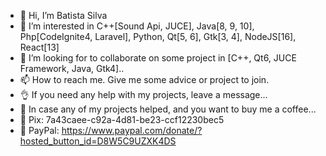 - 👋 Hi, I’m Batista Silva
- 👀 I’m interested in C++[Sound Api, JUCE], Java[8, 9, 10], Php[CodeIgnite4, Laravel], Python, Qt[5, 6], Gtk[3, 4], NodeJS[16], React[13]
- 💞️ I’m looking for to collaborate on some project in [C++, Qt6, JUCE Framework, Java, Gtk4]..
- 📫 How to reach me. Give me some advice or project to join.
- 👌 If you need any help with my projects, leave a message...
- 👀 In case any of my projects helped, and you want to buy me a coffee...
- 🙏 Pix: 7a43caee-c92a-4d81-be23-ccf12230bec5
- 🙏 PayPal: https://www.paypal.com/donate/?hosted_button_id=D8W5C9UZXK4DS

<!---
batistasilva/batistasilva is a ✨ special ✨ repository because its `README.md` (this file) appears on your GitHub profile.
You can click the Preview link to take a look at your changes.
--->

